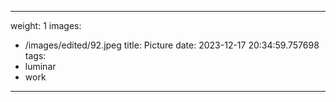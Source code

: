 
---
weight: 1
images:
- /images/edited/92.jpeg
title: Picture
date: 2023-12-17 20:34:59.757698
tags:
- luminar
- work
---